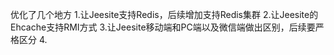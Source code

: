  优化了几个地方
 1.让Jeesite支持Redis，后续增加支持Redis集群
 2.让Jeesite的Ehcache支持RMI方式
 3.让Jeesite移动端和PC端以及微信端做出区别，后续要严格区分
 4.
